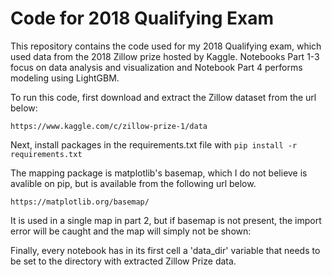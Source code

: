 # Code for 2018 Qualifying Exam

This repository contains the code used for my 2018 Qualifying exam, which used data from the 2018 Zillow prize hosted by Kaggle.  Notebooks Part 1-3 focus on data analysis and visualization and Notebook Part 4 performs modeling using LightGBM.

To run this code, first download and extract the Zillow dataset from the url below:

`https://www.kaggle.com/c/zillow-prize-1/data`

Next, install packages in the requirements.txt file with
`pip install -r requirements.txt`

The mapping package is matplotlib's basemap, which I do not believe is avalible on pip, but is available from the following url below.

`https://matplotlib.org/basemap/`

It is used in a single map in part 2, but if basemap is not present, the import error will be caught and the map will simply not be shown:

Finally, every notebook has in its first cell a 'data_dir' variable that needs to be set to the directory with extracted Zillow Prize data.

